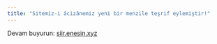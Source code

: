 ```yaml
---
title: "Sitemiz-i âcizânemiz yeni bir menzile teşrif eylemiştir!"
---
```


Devam buyurun: [siir.enesin.xyz](https://siir.enesin.xyz)